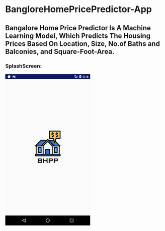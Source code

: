 # BangloreHomePricePredictor-App
<h2>Bangalore Home Price Predictor Is A Machine Learning Model, Which Predicts The Housing Prices Based On Location, Size, No.of Baths and Balconies, and Square-Foot-Area.</h2>

<h3>SplashScreen: </h3>

![Screenshot](/screenshots/splash_screen.png)

